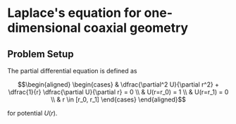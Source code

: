 # Laplace's equation for one-dimensional coaxial geometry

## Problem Setup

The partial differential equation is defined as 

$$\begin{aligned}
    \begin{cases}
        & \dfrac{\partial^2 U}{\partial r^2} + \dfrac{1}{r} \dfrac{\partial U}{\partial r} = 0 \\
        & U(r=r_0) = 1 \\
        & U(r=r_1) = 0 \\
        & r \in [r_0, r_1]
    \end{cases}
\end{aligned}$$

for potential $U(r)$.
